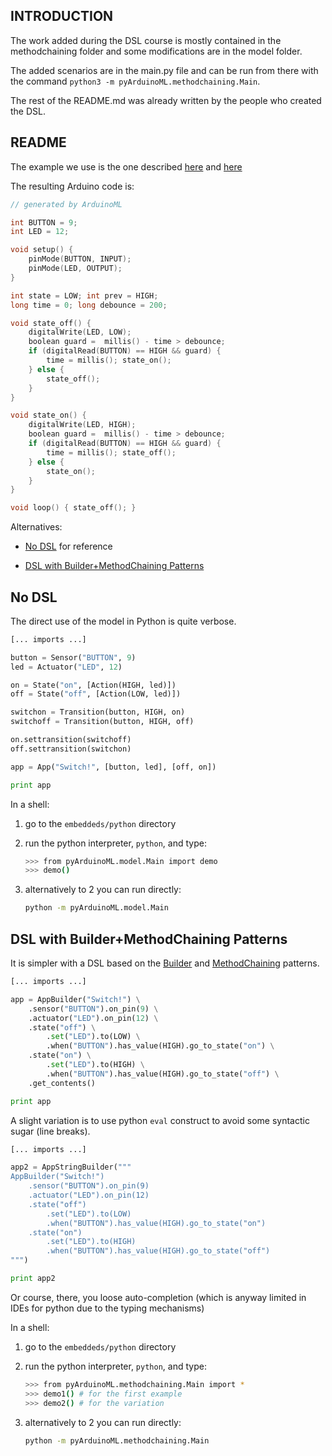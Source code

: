 ## INTRODUCTION

The work added during the DSL course is mostly contained in the methodchaining folder and some modifications are in the model folder.

The added scenarios are in the main.py file and can be run from there with the command ```python3 -m pyArduinoML.methodchaining.Main```.

The rest of the README.md was already written by the people who created the DSL.

## README
The example we use is the one described [here](https://github.com/mosser/ArduinoML-kernel/blob/master/README.md)
and [here](https://github.com/mosser/ArduinoML-kernel/blob/master/docs/README.md)

The resulting Arduino code is:

```c
// generated by ArduinoML

int BUTTON = 9;
int LED = 12;

void setup() {
	pinMode(BUTTON, INPUT);
	pinMode(LED, OUTPUT);
}

int state = LOW; int prev = HIGH;
long time = 0; long debounce = 200;

void state_off() {
	digitalWrite(LED, LOW);
	boolean guard =  millis() - time > debounce;
	if (digitalRead(BUTTON) == HIGH && guard) {
		time = millis(); state_on();
	} else {
		state_off();
	}
}

void state_on() {
	digitalWrite(LED, HIGH);
	boolean guard =  millis() - time > debounce;
	if (digitalRead(BUTTON) == HIGH && guard) {
		time = millis(); state_off();
	} else {
		state_on();
	}
}

void loop() { state_off(); }
```

Alternatives:

- [No DSL](#nodsl) for reference

- [DSL with Builder+MethodChaining Patterns](#methodchaining)
 
## <a name="nodsl">No DSL</a>

The direct use of the model in Python is quite verbose.

```python
[... imports ...]

button = Sensor("BUTTON", 9)
led = Actuator("LED", 12)

on = State("on", [Action(HIGH, led)])
off = State("off", [Action(LOW, led)])

switchon = Transition(button, HIGH, on)
switchoff = Transition(button, HIGH, off)

on.settransition(switchoff)
off.settransition(switchon)

app = App("Switch!", [button, led], [off, on])

print app
```

In a shell:

1. go to the `embeddeds/python` directory
2. run the python interpreter, `python`, and type:


	```bash
	>>> from pyArduinoML.model.Main import demo
	>>> demo()
	```
	
3. alternatively to 2 you can run directly:

	```bash
	python -m pyArduinoML.model.Main
	```

## <a name="methodchaining">DSL with Builder+MethodChaining Patterns</a>

It is simpler with a DSL based on the [Builder](https://en.wikipedia.org/wiki/Builder_pattern) and [MethodChaining](https://en.wikipedia.org/wiki/Method_chaining) patterns.

```python
[... imports ...]

app = AppBuilder("Switch!") \
    .sensor("BUTTON").on_pin(9) \
    .actuator("LED").on_pin(12) \
    .state("off") \
        .set("LED").to(LOW) \
        .when("BUTTON").has_value(HIGH).go_to_state("on") \
    .state("on") \
        .set("LED").to(HIGH) \
        .when("BUTTON").has_value(HIGH).go_to_state("off") \
    .get_contents()

print app
```

A slight variation is to use python `eval` construct to avoid some syntactic sugar (line breaks).

```python
[... imports ...]

app2 = AppStringBuilder("""
AppBuilder("Switch!")
    .sensor("BUTTON").on_pin(9)
    .actuator("LED").on_pin(12)
    .state("off")
        .set("LED").to(LOW)
        .when("BUTTON").has_value(HIGH).go_to_state("on")
    .state("on")
        .set("LED").to(HIGH)
        .when("BUTTON").has_value(HIGH).go_to_state("off")
""")

print app2
```

Or course, there, you loose auto-completion (which is anyway limited in IDEs for python due to the typing mechanisms)

In a shell:

1. go to the `embeddeds/python` directory
2. run the python interpreter, `python`, and type:


	```bash
	>>> from pyArduinoML.methodchaining.Main import *
	>>> demo1() # for the first example
	>>> demo2() # for the variation
	```
	
3. alternatively to 2 you can run directly:

	```bash
	python -m pyArduinoML.methodchaining.Main
	```
